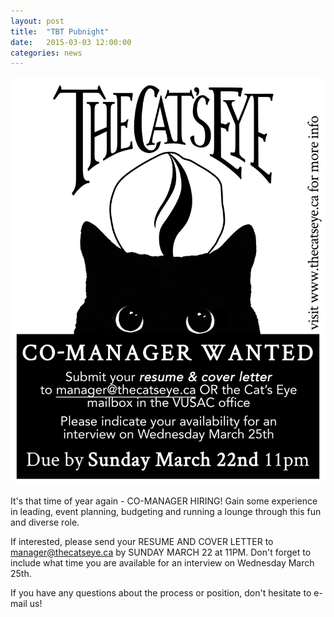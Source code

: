 ```yaml
---
layout: post
title:  "TBT Pubnight"
date:   2015-03-03 12:00:00
categories: news
---
```


<img id="img" src="/img/comanager-march2015.png">

It's that time of year again - CO-MANAGER HIRING! Gain some experience in leading, event planning, budgeting and running a lounge through this fun and diverse role.

If interested, please send your RESUME AND COVER LETTER to manager@thecatseye.ca by SUNDAY MARCH 22 at 11PM. Don't forget to include what time you are available for an interview on Wednesday March 25th.

If you have any questions about the process or position, don't hesitate to e-mail us!